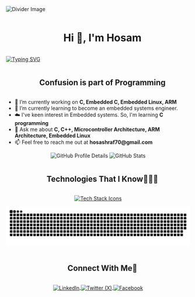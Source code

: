 <!-- Horizontal Divider (Gradient) -->
<img src="https://user-images.githubusercontent.com/73097560/115834477-dbab4500-a447-11eb-908a-139a6edaec5c.gif" alt="Divider Image">

<!-- h1 without bottom border -->
<div id="user-content-toc">
  <ul align="center">
    <summary><h1 style="display: inline-block">Hi 👋, I'm Hosam</h1></summary>
  </ul>
</div>

<!-- Typing SVG -->
[![Typing SVG](https://readme-typing-svg.herokuapp.com?font=Fira+Code&pause=1000&color=2A77F7&multiline=true&repeat=false&random=false&width=435&height=100&lines=Ungraduated+Embedded+System+Engineer;Faculty+Of+Engineering;Alexandria+University)](https://git.io/typing-svg)

<!-- h2 without bottom border -->
<div id="user-content-toc">
  <ul align="center">
    <summary><h2 style="display: inline-block">Confusion is part of Programming</h2></summary>
  </ul>
</div>

<!-- Intro start -->
<ul>
  <li>🔭 I’m currently working on <b>C, Embedded C, Embedded Linux, ARM</b></li>
  <li>🌱 I’m currently learning to become an embedded systems engineer.</li>
  <li>☁️ I've keen interest in Embedded systems. So, I'm learning <b>C programming</b></li>
  <li>💬 Ask me about <b>C, C++, Microcontroller Architecture, ARM Architecture, Embedded Linux</b></li>
  <li>📫 Feel free to reach me out at <b>hosashraf70@gmail.com</b></li>
</ul>
<!-- Intro end -->

<!-- GitHub Profile Summary Cards -->
<div align="center">
  <img src="http://github-profile-summary-cards.vercel.app/api/cards/profile-details?username=7osashraf&theme=2077" alt="GitHub Profile Details">
  <img src="http://github-profile-summary-cards.vercel.app/api/cards/stats?username=7osashraf&theme=2077" alt="GitHub Stats">
</div>


<!-- Technologies That I Know -->
<div id="user-content-toc">
  <ul align="center">
    <summary><h2 style="display: inline-block">Technologies That I Know👨🏻‍💻</h2></summary>
  </ul>
</div>

<!-- Tech Stack Icons -->
<p align="center">
  <a href="https://skillicons.dev">
    <img src="https://skillicons.dev/icons?i=git,aws,cpp,css,discord,docker,postgres,prisma,pug,dynamodb,express,figma,firebase,redis,github,html,java,js,linux,md,materialui,nginx,mongodb,mysql,nextjs,nodejs,postman,py,react,redux,tailwind,ts,vscode,kubernetes&perline=14" alt="Tech Stack Icons">
  </a>
</p>

<!-- Snake animation -->
<div align="center">
  <img src="https://github.com/1999AZZAR/1999AZZAR/blob/readme/resources/img/grid-snake.svg" alt="snake animation">
</div>

<!-- Connect with me -->
<div id="user-content-toc">
  <ul align="center">
    <summary><h2 style="display: inline-block">Connect With Me🤝</h2></summary>
  </ul>
</div>

<!-- Icons and Links -->
<p align="center">
  <a href="https://www.linkedin.com/in/hosam-profile/" target="_blank">
    <img align="center" src="https://user-images.githubusercontent.com/88904952/234979284-68c11d7f-1acc-4f0c-ac78-044e1037d7b0.png" alt="LinkedIn" height="50" width="50">
  </a>
  <a href="https://twitter.com/hosam-profile" target="_blank">
    <img align="center" src="https://user-images.githubusercontent.com/1344706/235113725-2d7ba5f7-c7de-48fa-86f4-bc64424c3b82.png" alt="Twitter (X)" height="50" width="50">
  </a>
  
  <a href="https://www.facebook.com/hosam-profile" target="_blank">
    <img align="center" src="https://user-images.githubusercontent.com/1344706/235113737-5f64b7d7-7332-49b3-b4ad-b10519c9e634.png" alt="Facebook" height="50" width="50">
  </a>
</p>




